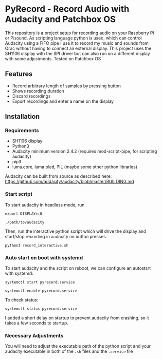 # PyRecord - Record Audio with Audacity and Patchbox OS

This repository is a project setup for recording audio on your Raspberry Pi or Pisound. As scripting language python is used, which
can control Audacity using a FIFO pipe
I use it to record my music and sounds from Orac without having to connect an external display.
This project uses the SH1106 display with the SPI driver but can also run on a different display with some adjustments.
Tested on Patchbox OS

## Features

- Record arbitrary length of samples by pressing button
- Shows recording duration
- Discard recordings 
- Export recordings and enter a name on the display

## Installation

### Requirements

- SH1106 display
- Python3
- Audacity minimum version 2.4.2 (requires mod-script-pipe, for scripting audacity)
- pip3
- luma.core, luma.oled, PIL (maybe some other python libraries)

Audacity can be built from source as described here:
https://github.com/audacity/audacity/blob/master/BUILDING.md

### Start script

To start audacity in headless mode, run 

```export DISPLAY=:0```

```./path/to/audacity```

Then, run the interactive python script which will drive the display and start/stop recording in audacity on button presses.

`python3 record_interactive.sh`

### Auto start on boot with systemd

To start audacity and the script on reboot, we can configure an autostart with systemd:

`systemctl start pyrecord.service`

`systemctl enable pyrecord.service`

To check status:

`systemctl status pyrecord.service`

I added a short delay on startup to prevent audacity from crashing, so it takes a few seconds to startup.

### Necessary Adjustments 

You will need to adjust the executable path of the python script
and your audacity executable in both of the `.sh` files and the `.service` file
